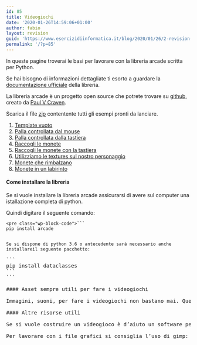 ```yaml
---
id: 85
title: Videogiochi
date: '2020-01-26T14:59:06+01:00'
author: fabio
layout: revision
guid: 'https://www.esercizidiinformatica.it/blog/2020/01/26/2-revision-v1/'
permalink: '/?p=85'
---
```


In queste pagine troverai le basi per lavorare con la libreria arcade scritta per Python.

Se hai bisogno di informazioni dettagliate ti esorto a guardare la [documentazione ufficiale](http://arcade.academy/) della libreria.

La libreria arcade è un progetto open source che potrete trovare su [github](https://github.com/pvcraven/arcade), creato da [Paul V Craven](https://github.com/pvcraven).

Scarica il file [zip](http://www.esercizidiinformatica.it/assets/videogiochi.zip) contentente tutti gli esempi pronti da lanciare.

1. [Template vuoto](https://www.esercizidiinformatica.it/template-vuoto/)
2. [Palla controllata dal mouse](https://www.esercizidiinformatica.it/quadrato-mouse/)
3. [Palla controllata dalla tastiera](https://www.esercizidiinformatica.it/quadrato-tastiera/)
4. [Raccogli le monete](https://www.esercizidiinformatica.it/raccogli-le-monete/)
5. [Raccogli le monete con la tastiera](https://www.esercizidiinformatica.it/raccogli-le-monete-con-la-tastiera/)
6. [Utilizziamo le textures sul nostro personaggio](https://www.esercizidiinformatica.it/textures/)
7. [Monete che rimbalzano](https://www.esercizidiinformatica.it/monete-che-rimbalzano/)
8. [Monete in un labirinto](https://www.esercizidiinformatica.it/monete-in-un-labirinto/)

#### Come installare la libreria

Se si vuole installare la libreria arcade assicurarsi di avere sul computer una istallazione completa di python.

Quindi digitare il seguente comando:

```
<pre class="wp-block-code">```
pip install arcade
```
```

Se si dispone di python 3.6 o antecedente sarà necessario anche installareil seguente pacchetto:

```
<pre class="wp-block-code">```
pip install dataclasses
```
```

#### Asset sempre utili per fare i videogiochi

Immagini, suoni, per fare i videogiochi non bastano mai. Questa è un’ottima risorsa: <https://kenney.nl/>

#### Altre risorse utili

Se si vuole costruire un videogioco è d’aiuto un software per creare i campi di gioco: <https://www.mapeditor.org/>. Su youtube si può vedere [questo tutorial](https://www.youtube.com/watch?v=t5eI5rrpFsc) per capire come funziona il software.

Per lavorare con i file grafici si consiglia l’uso di gimp: <https://www.gimp.org/>